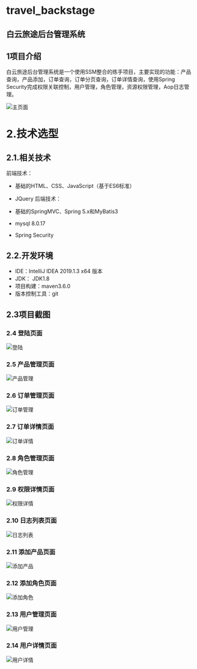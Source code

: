# travel_backstage

## 白云旅途后台管理系统

## 1项目介绍

白云旅途后台管理系统是一个使用SSM整合的练手项目，主要实现的功能：产品查询，产品添加，订单查询，订单分页查询，订单详情查询，使用Spring Security完成权限关联控制，用户管理，角色管理，资源权限管理，Aop日志管理。

  ![主页面](assets/主页面.png)

# 2.技术选型

## 2.1.相关技术

前端技术：

- 基础的HTML、CSS、JavaScript（基于ES6标准）
- JQuery
  后端技术：

- 基础的SpringMVC、Spring 5.x和MyBatis3
- mysql   8.0.17
- Spring Security

## 2.2.开发环境

- IDE：IntelliJ IDEA 2019.1.3 x64 版本
- JDK： JDK1.8
- 项目构建：maven3.6.0
- 版本控制工具：git

## 2.3项目截图

### 2.4 登陆页面

  ![登陆](assets/登陆.png)

### 2.5 产品管理页面

  ![产品管理](assets/产品管理.png)

### 2.6 订单管理页面

  ![订单管理](assets/订单管理.png)

### 2.7 订单详情页面

  ![订单详情](assets/订单详情.png)

### 2.8 角色管理页面

  ![角色管理](assets/角色管理.png)

### 2.9 权限详情页面

  ![权限详情](assets/权限详情.png)

### 2.10 日志列表页面

  ![日志列表](assets/日志列表.png)

### 2.11 添加产品页面

  ![添加产品](assets/添加产品.png)

### 2.12 添加角色页面

  ![添加角色](assets/添加角色.png)

### 2.13 用户管理页面

  ![用户管理](assets/用户管理.png)

### 2.14 用户详情页面

  ![用户详情](assets/用户详情.png)


